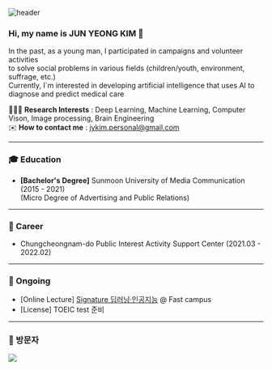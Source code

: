 ![header](https://capsule-render.vercel.app/api?type=transparent&color=auto&height=300&section=header&text=capsule%20render&fontSize=90)

### Hi, my name is JUN YEONG KIM 👋
In the past, as a young man, I participated in campaigns and volunteer activities \
to solve social problems in various fields (children/youth, environment, suffrage, etc.) \
Currently, I`m interested in developing artificial intelligence that uses AI to diagnose and predict medical care

🧑🏻‍💻 **Research Interests** : Deep Learning, Machine Learning, Computer Vison, Image processing, Brain Engineering \
✉️ **How to contact me** : jykim.personal@gmail.com
<!--- 🔍 **Learn more about me** : -->

--------------------------------------------------------------------------------------------------------------------
### 🎓 Education
- **[Bachelor's Degree]** Sunmoon University of Media Communication (2015 - 2021) \
  (Micro Degree of Advertising and Public Relations)
<!--- **[Bachelor's Degree]** Hallym University of Artificial Intelligence Convergence (2025 - present) \
  (Micro Degree of AI Medical Convergence) -->
--------------------------------------------------------------------------------------------------------------------
### 👔 Career
- Chungcheongnam-do Public Interest Activity Support Center (2021.03 - 2022.02)
<!--- [MMC Lab](https://mmc.hallym.ac.kr/?page_id=3780) Undergraduate Research Student (2025.03 - present) -->
--------------------------------------------------------------------------------------------------------------------
### 📖 Ongoing
- [Online Lecture] [Signature 딥러닝·인공지능](https://fastcampus.co.kr/data_online_signature) @ Fast campus
- [License] TOEIC test 준비
--------------------------------------------------------------------------------------------------------------------

### 🚪 방문자
<img src="https://profile-counter.glitch.me/jun0604/count.svg" />

<!---
### 📖 Experience
- ✅ 대학YMCA전국연맹 한일교류행사 운영 (한국-일본 대학생 문화교류) 
- ✅ 한국환경공단 그린캠퍼스 친환경동아리 지원사업 (해양쓰레기 인식 개선)
- ✅ 삼성SDI 대학생 자원봉사활동 지원사업 청년ON 7차 (청소년 진로체험 교육)
- ✅ 선문대학교 ESG사회공헌센터 봉사프로그램 지원사업 (아동 교육지원)
- ✅ 한국장학재단 동계 청소년교육지원사업 멘토 (아동 교육지원)
- ✅ 선문대학교 옴니버스지원단 멘토 (청소년 전공체험 교육)
- ✅ KB-YMCA 대학생경제금육교육봉사단 16,17기 운영 (아동/청소년 경제금융교육 지원)
- ✅ 천안시 지역착근형 청년프로그램 운영 (지역 내 청년 정착지원)
- ✅ 충남사회혁신센터 생활 실험 리빙랩 프로젝트 (폐마스크 리사이클링)
--------------------------------------------------------------------------------------------------------------------
### 🚀 Club
- ✅ 선문대학교 컴퓨터공학과 학생회 부원
- ✅ 축구동아리 OMGEA 부원
- ✅ 학술동아리 KBUG(Korea Bluej Users Group) 부원 
- ✅ 광고기획동아리 AD RED 부원
- ✅ 축구동아리 SCOOP 부회장/총무
- ✅ 봉사동아리 선문대학YMCA 회장/총무/복지부장
- ✅ 대학YMCA전국연맹 부원
--------------------------------------------------------------------------------------------------------------------
### 🏆 Achievements
- ✅ 선문대학교 총동아리연합회 봉사부문 우수동아리 (선문대학YMCA)
- ✅ 선문대학교 ESG사회공헌센터 봉사활동 우수사례 공모전 장려상 (선문대학YMCA)
--------------------------------------------------------------------------------------------------------------------
### 🐾 Projects
--------------------------------------------------------------------------------------------------------------------
### 📃 Paper
--------------------------------------------------------------------------------------------------------------------
### 📜 Certificates
- ✅ [OFFLINE] 빅데이터 분석을 활용한 데이터 마케팅 전문가 양성과정 @High media academy
<!--- [딥러닝을 활용한 의료 영상 처리 & 모델 개발](https://fastcampus.co.kr/data_online_medicalai) @ Fastcampus 
--------------------------------------------------------------------------------------------------------------------
### 🪪 License
<!--- - TOEIC (2025.)
- ADSP (2025.)
- SQLD (2025.)
- 정보처리기사 (2025.)
- 빅데이터처리기사 (2025.)
-->
